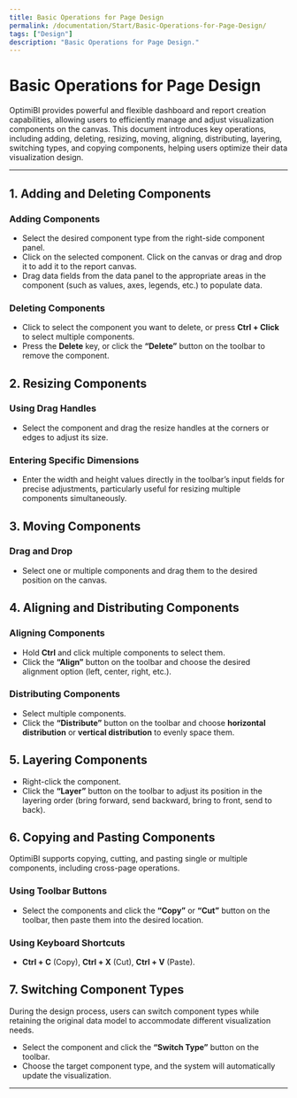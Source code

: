 ```yaml
---
title: Basic Operations for Page Design
permalink: /documentation/Start/Basic-Operations-for-Page-Design/
tags: ["Design"]
description: "Basic Operations for Page Design."
---
```


# **Basic Operations for Page Design**

OptimiBI provides powerful and flexible dashboard and report creation capabilities, allowing users to efficiently manage and adjust visualization components on the canvas. This document introduces key operations, including adding, deleting, resizing, moving, aligning, distributing, layering, switching types, and copying components, helping users optimize their data visualization design.

---

## **1. Adding and Deleting Components**

### **Adding Components**

- Select the desired component type from the right-side component panel.
- Click on the selected component. Click on the canvas or drag and drop it to add it to the report canvas.
- Drag data fields from the data panel to the appropriate areas in the component (such as values, axes, legends, etc.) to populate data.

### **Deleting Components**

- Click to select the component you want to delete, or press **Ctrl + Click** to select multiple components.
- Press the **Delete** key, or click the **“Delete”** button on the toolbar to remove the component.


## **2. Resizing Components**

### **Using Drag Handles**

- Select the component and drag the resize handles at the corners or edges to adjust its size.

### **Entering Specific Dimensions**

- Enter the width and height values directly in the toolbar’s input fields for precise adjustments, particularly useful for resizing multiple components simultaneously.


## **3. Moving Components**

### **Drag and Drop**

- Select one or multiple components and drag them to the desired position on the canvas.


## **4. Aligning and Distributing Components**

### **Aligning Components**

- Hold **Ctrl** and click multiple components to select them.
- Click the **“Align”** button on the toolbar and choose the desired alignment option (left, center, right, etc.).

### **Distributing Components**

- Select multiple components.
- Click the **“Distribute”** button on the toolbar and choose **horizontal distribution** or **vertical distribution** to evenly space them.


## **5. Layering Components**

- Right-click the component.
- Click the **“Layer”** button on the toolbar to adjust its position in the layering order (bring forward, send backward, bring to front, send to back).


## **6. Copying and Pasting Components**

OptimiBI supports copying, cutting, and pasting single or multiple components, including cross-page operations.

### **Using Toolbar Buttons**
- Select the components and click the **“Copy”** or **“Cut”** button on the toolbar, then paste them into the desired location.

### **Using Keyboard Shortcuts**
- **Ctrl + C** (Copy), **Ctrl + X** (Cut), **Ctrl + V** (Paste).


## **7. Switching Component Types**

During the design process, users can switch component types while retaining the original data model to accommodate different visualization needs.

- Select the component and click the **“Switch Type”** button on the toolbar.
- Choose the target component type, and the system will automatically update the visualization.

---
